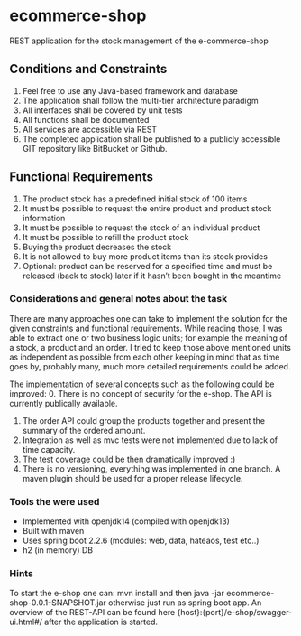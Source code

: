 # ecommerce-shop
REST application for the stock management of the e-commerce-shop

## Conditions and Constraints
1. Feel free to use any Java-based framework and database
2. The application shall follow the multi-tier architecture paradigm
3. All interfaces shall be covered by unit tests
4. All functions shall be documented
5. All services are accessible via REST
6. The completed application shall be published to a publicly accessible GIT repository
like BitBucket or Github.

## Functional Requirements
1. The product stock has a predefined initial stock of 100 items
2. It must be possible to request the entire product and product stock information
3. It must be possible to request the stock of an individual product
4. It must be possible to refill the product stock
5. Buying the product decreases the stock
6. It is not allowed to buy more product items than its stock provides
7. Optional: product can be reserved for a specified time and must be released (back to
stock) later if it hasn’t been bought in the meantime

### Considerations and general notes about the task

There are many approaches one can take to implement the solution for the given constraints and functional requirements.
While reading those, I was able to extract one or two business logic units; for example the meaning of a stock, a product and an order.
I tried to keep those above mentioned units as independent as possible from each other keeping in mind that as time goes by, 
probably many, much more detailed requirements could be added.

The implementation of several concepts such as the following could be improved:
0. There is no concept of security for the e-shop. The API is currently publically available. 
1. The order API could group the products together and present the summary of the ordered amount.
2. Integration as well as mvc tests were not implemented due to lack of time capacity. 
3. The test coverage could be then dramatically improved :)
4. There is no versioning, everything was implemented in one branch. A maven plugin should be used for a proper release lifecycle.

### Tools the were used
- Implemented with openjdk14 (compiled with openjdk13)
- Built with maven
- Uses spring boot 2.2.6 (modules: web, data, hateaos, test etc..)
- h2 (in memory) DB

### Hints
To start the e-shop one can:
mvn install
and then java -jar ecommerce-shop-0.0.1-SNAPSHOT.jar otherwise just run as spring boot app.
An overview of the REST-API can be found here {host}:{port}/e-shop/swagger-ui.html#/ after the application is started.

